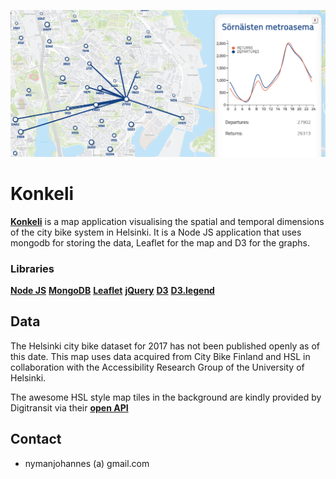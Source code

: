![](/public/img/promo.PNG)
# Konkeli

**[Konkeli](http://konkeli.sparetimemachine.eu)** is a map application visualising the spatial and temporal dimensions of the city bike system in Helsinki. It is a Node JS application that uses mongodb for storing the data, Leaflet for the map and D3 for the graphs.   

### Libraries

**[Node JS](https://nodejs.org/en/)**
**[MongoDB](https://www.mongodb.com/)**
**[Leaflet](http://leafletjs.com/)**
**[jQuery](https://jquery.com/)**
**[D3](https://d3js.org/)**
**[D3.legend](https://gist.github.com/ZJONSSON/3918369)**

## Data 

The Helsinki city bike dataset for 2017 has not been published openly as of this date. This map uses data acquired from City Bike Finland and HSL in collaboration with the Accessibility Research Group of the University of Helsinki.

The awesome HSL style map tiles in the background are kindly provided by Digitransit via their **[open API](https://digitransit.fi/en/developers/apis/3-map-api/background-map/)** 

## Contact

- nymanjohannes (a) gmail.com